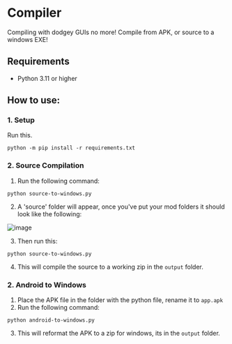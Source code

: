 # Compiler
Compiling with dodgey GUIs no more! Compile from APK, or source to a windows EXE!

## Requirements
- Python 3.11 or higher

## How to use:
### 1. Setup
Run this.
```
python -m pip install -r requirements.txt
```
### 2. Source Compilation
1. Run the following command:
```
python source-to-windows.py
```
2. A 'source' folder will appear, once you've put your mod folders it should look like the following:

![image](https://github.com/sealldeveloper/incredibox-modding-docs/assets/120470330/0bea00d6-6947-4f5f-a084-1b5f8658102f)

3. Then run this:
```
python source-to-windows.py
```
4. This will compile the source to a working zip in the `output` folder.

### 2. Android to Windows
1. Place the APK file in the folder with the python file, rename it to `app.apk`
2. Run the following command:
```
python android-to-windows.py
```
3. This will reformat the APK to a zip for windows, its in the `output` folder.
